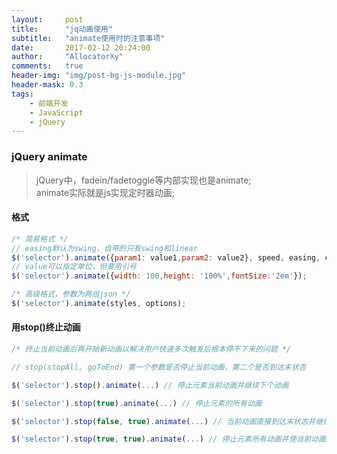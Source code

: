 ```yaml
---
layout:     post
title:      "jq动画使用"
subtitle:   "animate使用时的注意事项"
date:       2017-02-12 20:24:00
author:     "AllocatorXy"
comments:   true
header-img: "img/post-bg-js-module.jpg"
header-mask: 0.3
tags:
    - 前端开发
    - JavaScript
    - jQuery
---
```


### jQuery animate
> jQuery中，fadein/fadetoggle等内部实现也是animate;<br />
> animate实际就是js实现定时器动画;

#### 格式
```javascript
/* 简易格式 */
// easing默认为swing，自带的只有swing和linear
$('selector').animate({param1: value1,param2: value2}, speed, easing, callback);
// value可以指定单位，但要用引号
$('selector').animate({width: 100,height: '100%',fontSize:'2em'});

/* 高级格式，参数为两组json */
$('selector').animate(styles, options);
```

#### 用stop()终止动画
```javascript
/* 终止当前动画后再开始新动画以解决用户快速多次触发后根本停不下来的问题 */

// stop(stopAll, goToEnd) 第一个参数是否停止当前动画，第二个是否到达末状态

$('selector').stop().animate(...) // 停止元素当前动画并继续下个动画

$('selector').stop(true).animate(...) // 停止元素的所有动画

$('selector').stop(false, true).animate(...) // 当前动画直接到达末状态并继续下个动画

$('selector').stop(true, true).animate(...) // 停止元素所有动画并使当前动画到达末状态
```

